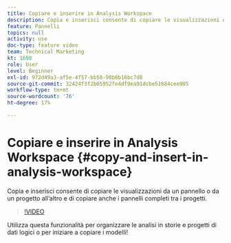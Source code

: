 ```yaml
---
title: Copiare e inserire in Analysis Workspace
description: Copia e inserisci consente di copiare le visualizzazioni da un pannello o da un progetto all’altro e di copiare anche i pannelli completi tra i progetti.
feature: Pannelli
topics: null
activity: use
doc-type: feature video
team: Technical Marketing
kt: 1698
role: User
level: Beginner
exl-id: 972d49a3-af5e-4f57-bb50-90b6b16bc7d8
source-git-commit: 32424f3f2b05952fe4df9ea91dcbe51684cee905
workflow-type: tm+mt
source-wordcount: '76'
ht-degree: 17%

---
```


# Copiare e inserire in Analysis Workspace {#copy-and-insert-in-analysis-workspace}

Copia e inserisci consente di copiare le visualizzazioni da un pannello o da un progetto all’altro e di copiare anche i pannelli completi tra i progetti.

>[!VIDEO](https://video.tv.adobe.com/v/23230/?quality=12)

Utilizza questa funzionalità per organizzare le analisi in storie e progetti di dati logici o per iniziare a copiare i modelli!
